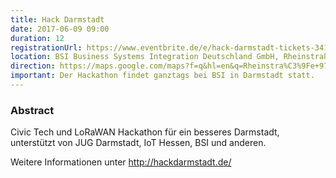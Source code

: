```yaml
---
title: Hack Darmstadt
date: 2017-06-09 09:00
duration: 12
registrationUrl: https://www.eventbrite.de/e/hack-darmstadt-tickets-34136292570
location: BSI Business Systems Integration Deutschland GmbH, Rheinstraße 97, 64295 Darmstadt
direction: https://maps.google.com/maps?f=q&hl=en&q=Rheinstra%C3%9Fe+97%2C+Darmstadt%2C+de
important: Der Hackathon findet ganztags bei BSI in Darmstadt statt.
---
```


### Abstract

Civic Tech und LoRaWAN Hackathon für ein besseres Darmstadt, unterstützt von JUG Darmstadt, IoT Hessen, BSI und anderen.

Weitere Informationen unter <a href="http://hackdarmstadt.de/">http://hackdarmstadt.de/</a>
